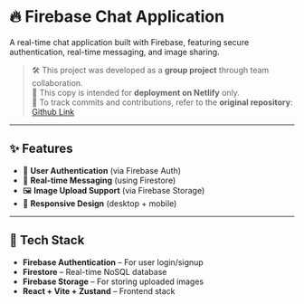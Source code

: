 # 🔥 Firebase Chat Application

A real-time chat application built with Firebase, featuring secure authentication, real-time messaging, and image sharing.

> 🛠 This project was developed as a **group project** through team collaboration.  
> 🚀 This copy is intended for **deployment on Netlify** only.  
> 📌 To track commits and contributions, refer to the **original repository**: [Github Link](https://github.com/Shnekithaa/firebase-chat-app)

---

## ✨ Features

- 🔐 **User Authentication** (via Firebase Auth)
- 💬 **Real-time Messaging** (using Firestore)
- 🖼️ **Image Upload Support** (via Firebase Storage)
- 📱 **Responsive Design** (desktop + mobile)

---

## 🧱 Tech Stack

- **Firebase Authentication** – For user login/signup  
- **Firestore** – Real-time NoSQL database  
- **Firebase Storage** – For storing uploaded images  
- **React + Vite + Zustand** – Frontend stack
